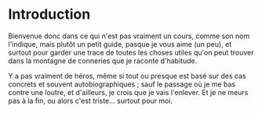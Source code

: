 # Introduction

Bienvenue donc dans ce qui n'est pas vraiment un cours, comme son nom l'indique, mais plutôt un petit guide, pasque je vous aime (un peu), et surtout pour garder une trace de toutes les choses utiles qu'on peut trouver dans la montagne de conneries que je raconte d'habitude.

Y a pas vraiment de héros, même si tout ou presque est basé sur des cas concrets et souvent autobiographiques ; sauf le passage où je me bas contre une loutre, et d'ailleurs, je crois que je vais l'enlever.
Et je ne meurs pas à la fin, ou alors c'est triste… surtout pour moi.
